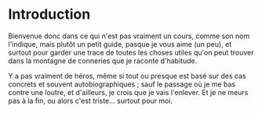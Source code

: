 # Introduction

Bienvenue donc dans ce qui n'est pas vraiment un cours, comme son nom l'indique, mais plutôt un petit guide, pasque je vous aime (un peu), et surtout pour garder une trace de toutes les choses utiles qu'on peut trouver dans la montagne de conneries que je raconte d'habitude.

Y a pas vraiment de héros, même si tout ou presque est basé sur des cas concrets et souvent autobiographiques ; sauf le passage où je me bas contre une loutre, et d'ailleurs, je crois que je vais l'enlever.
Et je ne meurs pas à la fin, ou alors c'est triste… surtout pour moi.
